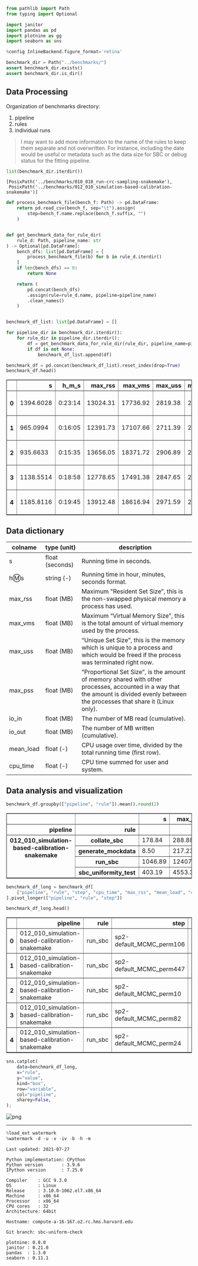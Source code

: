 ```python
from pathlib import Path
from typing import Optional

import janitor
import pandas as pd
import plotnine as gg
import seaborn as sns

%config InlineBackend.figure_format='retina'
```

```python
benchmark_dir = Path("../benchmarks/")
assert benchmark_dir.exists()
assert benchmark_dir.is_dir()
```

## Data Processing

Organization of benchmarks directory:

1. pipeline
2. rules
3. individual runs

> I may want to add more information to the name of the rules to keep them separate and not overwritten.
> For instance, including the date would be useful or metadata such as the data size for SBC or debug status for the fitting pipeline.

```python
list(benchmark_dir.iterdir())
```

    [PosixPath('../benchmarks/010_010_run-crc-sampling-snakemake'),
     PosixPath('../benchmarks/012_010_simulation-based-calibration-snakemake')]

```python
def process_benchmark_file(bench_f: Path) -> pd.DataFrame:
    return pd.read_csv(bench_f, sep="\t").assign(
        step=bench_f.name.replace(bench_f.suffix, "")
    )


def get_benchmark_data_for_rule_dir(
    rule_d: Path, pipeline_name: str
) -> Optional[pd.DataFrame]:
    bench_dfs: list[pd.DataFrame] = [
        process_benchmark_file(b) for b in rule_d.iterdir()
    ]
    if len(bench_dfs) == 0:
        return None

    return (
        pd.concat(bench_dfs)
        .assign(rule=rule_d.name, pipeline=pipeline_name)
        .clean_names()
    )


benchmark_df_list: list[pd.DataFrame] = []

for pipeline_dir in benchmark_dir.iterdir():
    for rule_dir in pipeline_dir.iterdir():
        df = get_benchmark_data_for_rule_dir(rule_dir, pipeline_name=pipeline_dir.name)
        if df is not None:
            benchmark_df_list.append(df)

benchmark_df = pd.concat(benchmark_df_list).reset_index(drop=True)
benchmark_df.head()
```

<div>
<style scoped>
    .dataframe tbody tr th:only-of-type {
        vertical-align: middle;
    }

    .dataframe tbody tr th {
        vertical-align: top;
    }

    .dataframe thead th {
        text-align: right;
    }
</style>
<table border="1" class="dataframe">
  <thead>
    <tr style="text-align: right;">
      <th></th>
      <th>s</th>
      <th>h_m_s</th>
      <th>max_rss</th>
      <th>max_vms</th>
      <th>max_uss</th>
      <th>max_pss</th>
      <th>io_in</th>
      <th>io_out</th>
      <th>mean_load</th>
      <th>cpu_time</th>
      <th>step</th>
      <th>rule</th>
      <th>pipeline</th>
    </tr>
  </thead>
  <tbody>
    <tr>
      <th>0</th>
      <td>1394.6028</td>
      <td>0:23:14</td>
      <td>13024.31</td>
      <td>17736.92</td>
      <td>2819.38</td>
      <td>2819.44</td>
      <td>764.14</td>
      <td>173.55</td>
      <td>291.99</td>
      <td>116.36</td>
      <td>sp2-default_MCMC_perm106</td>
      <td>run_sbc</td>
      <td>012_010_simulation-based-calibration-snakemake</td>
    </tr>
    <tr>
      <th>1</th>
      <td>965.0994</td>
      <td>0:16:05</td>
      <td>12391.73</td>
      <td>17107.66</td>
      <td>2711.39</td>
      <td>2711.48</td>
      <td>1930.35</td>
      <td>179.84</td>
      <td>274.71</td>
      <td>128.70</td>
      <td>sp2-default_MCMC_perm447</td>
      <td>run_sbc</td>
      <td>012_010_simulation-based-calibration-snakemake</td>
    </tr>
    <tr>
      <th>2</th>
      <td>935.6633</td>
      <td>0:15:35</td>
      <td>13656.05</td>
      <td>18371.72</td>
      <td>2906.89</td>
      <td>2921.86</td>
      <td>19.48</td>
      <td>177.94</td>
      <td>272.56</td>
      <td>115.20</td>
      <td>sp2-default_MCMC_perm10</td>
      <td>run_sbc</td>
      <td>012_010_simulation-based-calibration-snakemake</td>
    </tr>
    <tr>
      <th>3</th>
      <td>1138.5514</td>
      <td>0:18:58</td>
      <td>12778.65</td>
      <td>17491.38</td>
      <td>2847.65</td>
      <td>2847.71</td>
      <td>278.06</td>
      <td>129.89</td>
      <td>284.06</td>
      <td>121.95</td>
      <td>sp2-default_MCMC_perm82</td>
      <td>run_sbc</td>
      <td>012_010_simulation-based-calibration-snakemake</td>
    </tr>
    <tr>
      <th>4</th>
      <td>1185.8116</td>
      <td>0:19:45</td>
      <td>13912.48</td>
      <td>18616.94</td>
      <td>2971.59</td>
      <td>2995.49</td>
      <td>6.51</td>
      <td>173.51</td>
      <td>276.01</td>
      <td>124.15</td>
      <td>sp2-default_MCMC_perm24</td>
      <td>run_sbc</td>
      <td>012_010_simulation-based-calibration-snakemake</td>
    </tr>
  </tbody>
</table>
</div>

## Data dictionary

| colname | type (unit) | description |
|-------- |-------------|-------------|
| s | float (seconds) | Running time in seconds. |
| h:m:s	| string (-) | Running time in hour, minutes, seconds format. |
| max_rss | float (MB) | Maximum "Resident Set Size”, this is the non-swapped physical memory a process has used. |
| max_vms | float (MB) | Maximum “Virtual Memory Size”, this is the total amount of virtual memory used by the process. |
| max_uss | float (MB) | “Unique Set Size”, this is the memory which is unique to a process and which would be freed if the process was terminated right now. |
| max_pss | float (MB) | “Proportional Set Size”, is the amount of memory shared with other processes, accounted in a way that the amount is divided evenly between the processes that share it (Linux only). |
| io_in | float (MB) | The number of MB read (cumulative). |
| io_out | float (MB) | The number of MB written (cumulative). |
| mean_load | float (-) | CPU usage over time, divided by the total running time (first row). |
| cpu_time | float (-) | CPU time summed for user and system. |

## Data analysis and visualization

```python
benchmark_df.groupby(["pipeline", "rule"]).mean().round(2)
```

<div>
<style scoped>
    .dataframe tbody tr th:only-of-type {
        vertical-align: middle;
    }

    .dataframe tbody tr th {
        vertical-align: top;
    }

    .dataframe thead th {
        text-align: right;
    }
</style>
<table border="1" class="dataframe">
  <thead>
    <tr style="text-align: right;">
      <th></th>
      <th></th>
      <th>s</th>
      <th>max_rss</th>
      <th>max_vms</th>
      <th>max_uss</th>
      <th>max_pss</th>
      <th>io_in</th>
      <th>io_out</th>
      <th>mean_load</th>
      <th>cpu_time</th>
    </tr>
    <tr>
      <th>pipeline</th>
      <th>rule</th>
      <th></th>
      <th></th>
      <th></th>
      <th></th>
      <th></th>
      <th></th>
      <th></th>
      <th></th>
      <th></th>
    </tr>
  </thead>
  <tbody>
    <tr>
      <th rowspan="4" valign="top">012_010_simulation-based-calibration-snakemake</th>
      <th>collate_sbc</th>
      <td>178.84</td>
      <td>288.88</td>
      <td>1072.03</td>
      <td>286.40</td>
      <td>286.48</td>
      <td>2729.82</td>
      <td>0.28</td>
      <td>43.00</td>
      <td>88.26</td>
    </tr>
    <tr>
      <th>generate_mockdata</th>
      <td>8.50</td>
      <td>217.23</td>
      <td>909.48</td>
      <td>214.66</td>
      <td>214.71</td>
      <td>92.97</td>
      <td>0.27</td>
      <td>40.35</td>
      <td>3.66</td>
    </tr>
    <tr>
      <th>run_sbc</th>
      <td>1046.89</td>
      <td>12407.27</td>
      <td>16817.09</td>
      <td>2850.96</td>
      <td>2859.93</td>
      <td>306.70</td>
      <td>137.59</td>
      <td>243.69</td>
      <td>115.56</td>
    </tr>
    <tr>
      <th>sbc_uniformity_test</th>
      <td>403.19</td>
      <td>4553.32</td>
      <td>5082.03</td>
      <td>4550.75</td>
      <td>4550.79</td>
      <td>17752.07</td>
      <td>0.14</td>
      <td>49.95</td>
      <td>201.61</td>
    </tr>
  </tbody>
</table>
</div>

```python
benchmark_df_long = benchmark_df[
    ["pipeline", "rule", "step", "cpu_time", "max_rss", "mean_load", "cpu_time"]
].pivot_longer(["pipeline", "rule", "step"])

benchmark_df_long.head()
```

<div>
<style scoped>
    .dataframe tbody tr th:only-of-type {
        vertical-align: middle;
    }

    .dataframe tbody tr th {
        vertical-align: top;
    }

    .dataframe thead th {
        text-align: right;
    }
</style>
<table border="1" class="dataframe">
  <thead>
    <tr style="text-align: right;">
      <th></th>
      <th>pipeline</th>
      <th>rule</th>
      <th>step</th>
      <th>variable</th>
      <th>value</th>
    </tr>
  </thead>
  <tbody>
    <tr>
      <th>0</th>
      <td>012_010_simulation-based-calibration-snakemake</td>
      <td>run_sbc</td>
      <td>sp2-default_MCMC_perm106</td>
      <td>cpu_time</td>
      <td>116.36</td>
    </tr>
    <tr>
      <th>1</th>
      <td>012_010_simulation-based-calibration-snakemake</td>
      <td>run_sbc</td>
      <td>sp2-default_MCMC_perm447</td>
      <td>cpu_time</td>
      <td>128.70</td>
    </tr>
    <tr>
      <th>2</th>
      <td>012_010_simulation-based-calibration-snakemake</td>
      <td>run_sbc</td>
      <td>sp2-default_MCMC_perm10</td>
      <td>cpu_time</td>
      <td>115.20</td>
    </tr>
    <tr>
      <th>3</th>
      <td>012_010_simulation-based-calibration-snakemake</td>
      <td>run_sbc</td>
      <td>sp2-default_MCMC_perm82</td>
      <td>cpu_time</td>
      <td>121.95</td>
    </tr>
    <tr>
      <th>4</th>
      <td>012_010_simulation-based-calibration-snakemake</td>
      <td>run_sbc</td>
      <td>sp2-default_MCMC_perm24</td>
      <td>cpu_time</td>
      <td>124.15</td>
    </tr>
  </tbody>
</table>
</div>

```python
sns.catplot(
    data=benchmark_df_long,
    x="rule",
    y="value",
    kind="box",
    row="variable",
    col="pipeline",
    sharey=False,
);
```

![png](benchmarks_files/benchmarks_10_0.png)

---

```python
%load_ext watermark
%watermark -d -u -v -iv -b -h -m
```

    Last updated: 2021-07-27

    Python implementation: CPython
    Python version       : 3.9.6
    IPython version      : 7.25.0

    Compiler    : GCC 9.3.0
    OS          : Linux
    Release     : 3.10.0-1062.el7.x86_64
    Machine     : x86_64
    Processor   : x86_64
    CPU cores   : 32
    Architecture: 64bit

    Hostname: compute-a-16-167.o2.rc.hms.harvard.edu

    Git branch: sbc-uniform-check

    plotnine: 0.8.0
    janitor : 0.21.0
    pandas  : 1.3.0
    seaborn : 0.11.1
